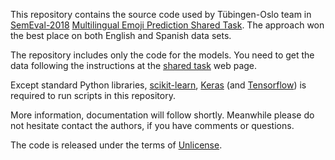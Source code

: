 
This repository contains the source code used by Tübingen-Oslo team in
[SemEval-2018](http://alt.qcri.org/semeval2018/)
[Multilingual Emoji Prediction Shared Task](https://competitions.codalab.org/competitions/17344).
The approach won the best place on both English and Spanish data sets.

The repository includes only the code for the models.
You need to get the data following the instructions at
the [shared task](https://competitions.codalab.org/competitions/17344)
web page.

Except standard Python libraries,
[scikit-learn](scikit-learn.org/),
[Keras](https://keras.io/)
(and [Tensorflow](https://www.tensorflow.org/))
is required to run scripts in this repository.

More information, documentation will follow shortly.
Meanwhile please do not hesitate contact the authors,
if you have comments or questions.

The code is released under the terms of [Unlicense](http://unlicense.org/).
